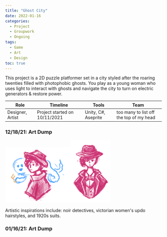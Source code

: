 ```yaml
---
title: "Ghost City"
date: 2022-01-16
categories: 
  - Project
  - Groupwork
  - Ongoing
tags:
  - Game
  - Art
  - Design
toc: true
---
```



This project is a 2D puzzle platformer set in a city styled after the roaring twenties filled with photophobic ghosts. You play as a young woman who uses light to interact with ghosts and navigate the city to turn on electric generators & restore power.

Role      | Timeline | Tools  |  Team   |
| --------  | -------- | ------ | ------- |
| Designer, Artist | Project started on 10/11/2021 | Unity, C#, Aseprite| too many to list off the top of my head      |


### 12/18/21: Art Dump
<img src="ghostkey.png"><img src="charabust.png" height = 200>
					
Artistic inspirations include: noir detectives, victorian women's updo hairstyles, and 1920s suits. 

### 01/16/21: Art Dump
